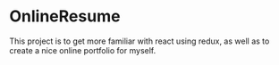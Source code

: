 # OnlineResume
This project is to get more familiar with react using redux, as well as to create a nice online portfolio for myself.
